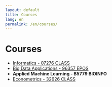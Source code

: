 ```yaml
---
layout: default
title: Courses
lang: en
permalink: /en/courses/
---
```


# Courses

- <a href="https://raphsa.github.io/Informatica_CLASS/" target="_blank" rel="noopener noreferrer">Informatics - 07276 CLASS</a>
- <a href="https://raphsa.github.io/BigDataApplications_EPOS/" target="_blank" rel="noopener noreferrer">Big Data Applications - 96357 EPOS</a>
- **Applied Machine Learning - B5779 BIOINFO**
- <a href="https://raphsa.github.io/Econometrics_CLASS/" target="_blank" rel="noopener noreferrer">Econometrics - 32626 CLASS</a>